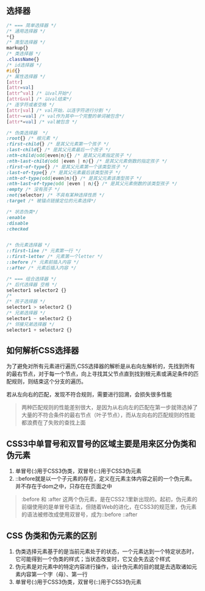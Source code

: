## 选择器
```css
/* === 简单选择器 */
/* 通用选择器 */
*{}
/* 类型选择器 */
markup{}
/* 类选择器 */
.className{}
/* id选择器 */
#id{}
/* 属性选择器 */
[attr]
[attr=val]
[attr^val] /* 以val开始*/
[attr&val] /* 以val结束*/
/* 连字符或者空格 */
[attr|val] /* val开始，以连字符进行分割 */
[attr~=val] /* val作为其中一个完整的单词被包含*/
[attr*=val] /* val被包含 */

/* 伪类选择器  */
:root{} /* 根元素 */
:first-child{} /* 是其父元素第一个孩子 */
:last-child{} /* 是其父元素最后一个孩子 */
:nth-child(odd|even|n){} /* 是其父元素指定孩子 */
:nth-last-child(odd |even | n){} /* 是其父元素倒数的指定孩子 */
:first-of-type{} /* 是其父元素第一个该类型孩子 */
:last-of-type{} /* 是其父元素最后该类型孩子 */
:nth-of-type(odd|even|n){} /* 是其父元素该类型孩子 */
:nth-last-of-type(odd |even | n){} /* 是其父元素倒数的该类型孩子 */
:empty /* 没有孩子 */
:not(selector) /* 不具有某种选择性质 */
:target /* 被锚点链接定位的元素选择*/

/* 状态伪类*/
:enable
:disable
:checked


/* 伪元素选择器 */
::first-line /* 元素第一行 */
::first-letter /* 元素第一个letter */
::before /* 元素前插入内容 */
::after /* 元素后插入内容 */

/* === 组合选择器 */
/* 后代选择器 空格 */
selector1 selector2 {}
/* 
/* 孩子选择器 */
selector1 > selector2 {}
/* 兄弟选择器 */
selector1 ~ selector2 {}
/* 邻接兄弟选择器 */
selector1 + selector2 {}

```


## 如何解析CSS选择器
为了避免对所有元素进行遍历,CSS选择器的解析是从右向左解析的，先找到所有的最右节点，对于每一个节点，向上寻找其父节点直到找到根元素或满足条件的匹配规则，则结束这个分支的遍历。

若从左向右的匹配，发现不符合规则，需要进行回溯，会损失很多性能

> 两种匹配规则的性能差别很大，是因为从右向左的匹配在第一步就筛选掉了大量的不符合条件的最右节点（叶子节点），而从左向右的匹配规则的性能都浪费在了失败的查找上面

## CSS3中单冒号和双冒号的区域主要是用来区分伪类和伪元素

1. 单冒号(:)用于CSS3伪类，双冒号(::)用于CSS3伪元素
2. ::before就是以一个子元素的存在，定义在元素主体内容之前的一个伪元素。并不存在于dom之中，只存在在页面之中

> :before 和 :after 这两个伪元素，是在CSS2.1里新出现的。起初，伪元素的前缀使用的是单冒号语法，但随着Web的进化，在CSS3的规范里，伪元素的语法被修改成使用双冒号，成为::before ::after

## CSS 伪类和伪元素的区别
1. 伪类选择元素基于的是当前元素处于的状态，一个元素达到一个特定状态时，它可能得到一个伪类的样式；当状态改变时，它又会失去这个样式
2. 伪元素是对元素中的特定内容进行操作，设计伪元素的目的就是去选取诸如元素内容第一个字（母）、第一行
3. 单冒号(:)用于CSS3伪类，双冒号(::)用于CSS3伪元素